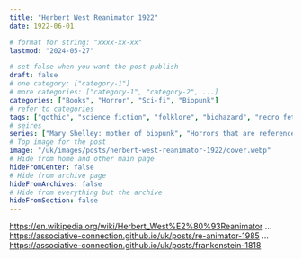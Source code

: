 ```yaml
---
title: "Herbert West Reanimator 1922"
date: 1922-06-01

# format for string: "xxxx-xx-xx"
lastmod: "2024-05-27"

# set false when you want the post publish
draft: false
# one category: ["category-1"]
# more categories: ["category-1", "category-2", ...]
categories: ["Books", "Horror", "Sci-fi", "Biopunk"]
# refer to categories
tags: ["gothic", "science fiction", "folklore", "biohazard", "necro fetishism", "zombie", "mary shelley", "lovecraft"]
# seires
series: ["Mary Shelley: mother of biopunk", "Horrors that are referenced"]
# Top image for the post
image: "/uk/images/posts/herbert-west-reanimator-1922/cover.webp"
# Hide from home and other main page
hideFromCenter: false
# Hide from archive page
hideFromArchives: false
# Hide from everything but the archive
hideFromSection: false
---
```

https://en.wikipedia.org/wiki/Herbert_West%E2%80%93Reanimator
...
https://associative-connection.github.io/uk/posts/re-animator-1985
...
https://associative-connection.github.io/uk/posts/frankenstein-1818
<!--more-->